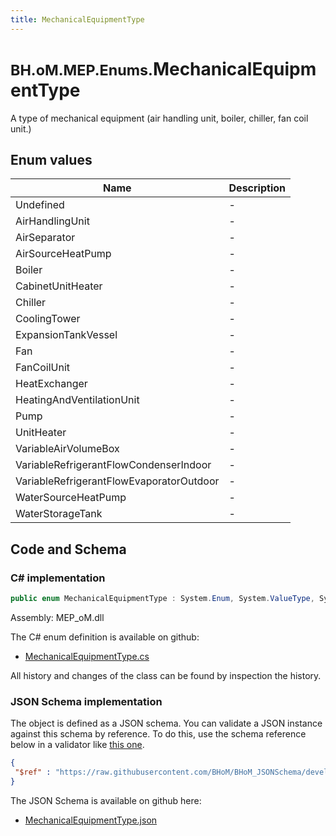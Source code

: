 ```yaml
---
title: MechanicalEquipmentType
---
```


# <small>BH.oM.MEP.Enums.</small>**MechanicalEquipmentType**

A type of mechanical equipment (air handling unit, boiler, chiller, fan coil unit.)

## Enum values

| Name            | Description                                                    |
|-----------------|----------------------------------------------------------------|
| Undefined |  -  |
| AirHandlingUnit |  -  |
| AirSeparator |  -  |
| AirSourceHeatPump |  -  |
| Boiler |  -  |
| CabinetUnitHeater |  -  |
| Chiller |  -  |
| CoolingTower |  -  |
| ExpansionTankVessel |  -  |
| Fan |  -  |
| FanCoilUnit |  -  |
| HeatExchanger |  -  |
| HeatingAndVentilationUnit |  -  |
| Pump |  -  |
| UnitHeater |  -  |
| VariableAirVolumeBox |  -  |
| VariableRefrigerantFlowCondenserIndoor |  -  |
| VariableRefrigerantFlowEvaporatorOutdoor |  -  |
| WaterSourceHeatPump |  -  |
| WaterStorageTank |  -  |


## Code and Schema

### C# implementation

``` C# title="C#"
public enum MechanicalEquipmentType : System.Enum, System.ValueType, System.IComparable, System.ISpanFormattable, System.IFormattable, System.IConvertible
```

Assembly: MEP_oM.dll

The C# enum definition is available on github:

- [MechanicalEquipmentType.cs](https://github.com/BHoM/BHoM/blob/develop/MEP_oM/Enums\MechanicalEquipmentType.cs)

All history and changes of the class can be found by inspection the history.
### JSON Schema implementation

The object is defined as a JSON schema. You can validate a JSON instance against this schema by reference. To do this, use the schema reference below in a validator like [this one](https://www.jsonschemavalidator.net/).

``` json title="JSON Schema"
{
 "$ref" : "https://raw.githubusercontent.com/BHoM/BHoM_JSONSchema/develop/MEP_oM/Enums/MechanicalEquipmentType.json"
}
```

The JSON Schema is available on github here:

- [MechanicalEquipmentType.json](https://github.com/BHoM/BHoM_JSONSchema/blob/develop/MEP_oM/Enums/MechanicalEquipmentType.json)
